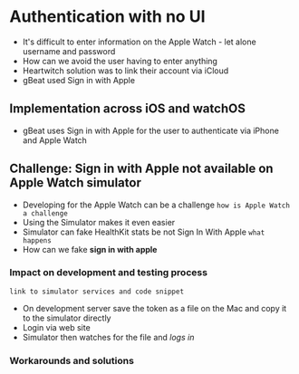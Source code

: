 # Authentication with no UI

- It's difficult to enter information on the Apple Watch - let alone username and password
- How can we avoid the user having to enter anything
- Heartwitch solution was to link their account via iCloud
- gBeat used Sign in with Apple 

## Implementation across iOS and watchOS

- gBeat uses Sign in with Apple for the user to authenticate via iPhone and Apple Watch

## Challenge: Sign in with Apple not available on Apple Watch simulator

- Developing for the Apple Watch can be a challenge `how is Apple Watch a challenge`
- Using the Simulator makes it even easier
- Simulator can fake HealthKit stats be not Sign In With Apple `what happens`
- How can we fake **sign in with apple**
	 
### Impact on development and testing process 

`link to simulator services and code snippet`

- On development server save the token as a file on the Mac and copy it to the simulator directly
- Login via web site
- Simulator then watches for the file and _logs in_

### Workarounds and solutions 
